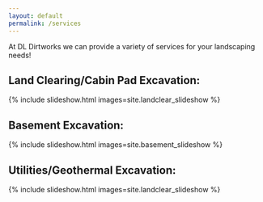 ```yaml
---
layout: default
permalink: /services
---
```


At DL Dirtworks we can provide a variety of services for your landscaping needs!

## Land Clearing/Cabin Pad Excavation:
{% include slideshow.html images=site.landclear_slideshow %}

## Basement Excavation:
{% include slideshow.html images=site.basement_slideshow %}

## Utilities/Geothermal Excavation:
{% include slideshow.html images=site.landclear_slideshow %}
